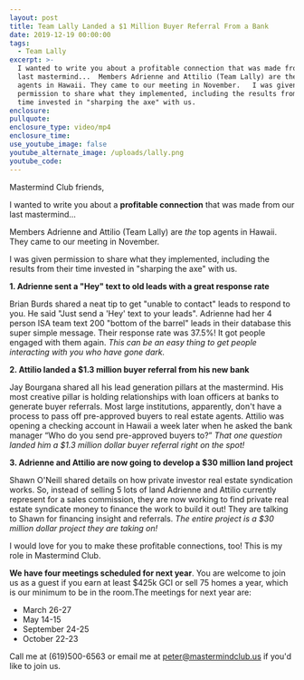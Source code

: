 ```yaml
---
layout: post
title: Team Lally Landed a $1 Million Buyer Referral From a Bank
date: 2019-12-19 00:00:00
tags:
  - Team Lally
excerpt: >-
  I wanted to write you about a profitable connection that was made from our
  last mastermind...  Members Adrienne and Attilio (Team Lally) are the top
  agents in Hawaii. They came to our meeting in November.   I was given
  permission to share what they implemented, including the results from their
  time invested in "sharping the axe" with us.
enclosure:
pullquote:
enclosure_type: video/mp4
enclosure_time:
use_youtube_image: false
youtube_alternate_image: /uploads/lally.png
youtube_code:
---
```


Mastermind Club friends,

I wanted to write you about a&nbsp;**profitable connection**&nbsp;that was made from our last mastermind...

Members Adrienne and Attilio (Team Lally) are&nbsp;*the*&nbsp;top agents in Hawaii. They came to our meeting in November.&nbsp;

I was given permission to share what they implemented, including the results from their time invested in "sharping the axe" with us.

**1\. Adrienne sent a "Hey" text to old leads with a great response rate**

Brian Burds shared a neat tip to get "unable to contact" leads to respond to you. He said "Just send a 'Hey' text to your leads". Adrienne had her 4 person ISA team text 200 "bottom of the barrel" leads in their database this super simple message. Their response rate was 37.5%\! It got people engaged with them again.&nbsp;*This can be an easy thing to get people interacting with you who have gone dark.*

**2\. Attilio landed a $1.3 million buyer referral from his new bank**

Jay Bourgana shared all his lead generation pillars at the mastermind. His most creative pillar is holding relationships with loan officers at banks to generate buyer referrals. Most large institutions, apparently, don't have a process to pass off pre-approved buyers to real estate agents. Attilio was opening a checking account in Hawaii a week later when he asked the bank manager “Who do you send pre-approved buyers to?”&nbsp;*That one question landed him a $1.3 million dollar buyer referral right on the spot\!*

**3\. Adrienne and Attilio are now going to develop a $30 million land project**

Shawn O'Neill shared details on how private investor real estate syndication works. So, instead of selling 5 lots of land Adrienne and Attilio currently represent for a sales commission, they are now working to find private real estate syndicate money to finance the work to build it out\! They are talking to Shawn for financing insight and referrals.&nbsp;*The entire project is a $30 million dollar project they are taking on\!*

I would love for you to make these profitable connections, too\! This is my role in Mastermind Club.

**We have four meetings scheduled for next year**. You are welcome to join us as a guest if you earn at least $425k GCI or sell 75 homes a year, which is our minimum to be in the room.The meetings for next year are:

* March 26-27
* May 14-15
* September 24-25
* October 22-23

Call me at (619)500-6563 or email me at&nbsp;[peter@mastermindclub.us](mailto:peter@mastermindclub.us)&nbsp;if you'd like to join us.
